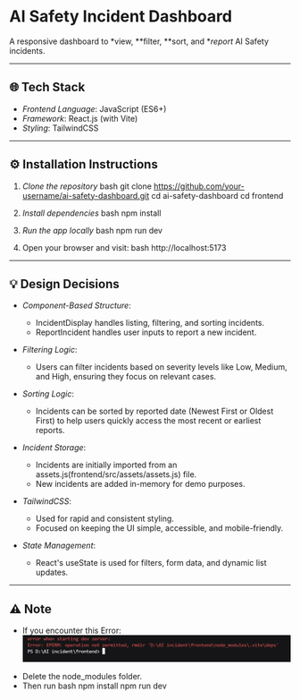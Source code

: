 # AI Safety Incident Dashboard

A responsive dashboard to *view, **filter, **sort, and **report* AI Safety incidents.

---

## 🌐 Tech Stack
- *Frontend Language*: JavaScript (ES6+)
- *Framework*: React.js (with Vite)
- *Styling*: TailwindCSS

---

## ⚙ Installation Instructions

1. *Clone the repository*
bash
git clone https://github.com/your-username/ai-safety-dashboard.git
cd ai-safety-dashboard
cd frontend


2. *Install dependencies*
bash
npm install


3. *Run the app locally*
bash
npm run dev


4. Open your browser and visit:
bash
http://localhost:5173


---

## 💡 Design Decisions
- *Component-Based Structure*:
  - IncidentDisplay handles listing, filtering, and sorting incidents.
  - ReportIncident handles user inputs to report a new incident.
  
- *Filtering Logic*:
  - Users can filter incidents based on severity levels like Low, Medium, and High, ensuring they focus on relevant cases.

- *Sorting Logic*:
  - Incidents can be sorted by reported date (Newest First or Oldest First) to help users quickly access the most recent or earliest reports.

- *Incident Storage*:
  - Incidents are initially imported from an assets.js(frontend/src/assets/assets.js) file.
  - New incidents are added in-memory for demo purposes.

- *TailwindCSS*:
  - Used for rapid and consistent styling.
  - Focused on keeping the UI simple, accessible, and mobile-friendly.

- *State Management*:
  - React's useState is used for filters, form data, and dynamic list updates.

---

## ⚠ Note

- If you encounter this Error:
![image](/frontend/src/assets/error.png)

* Delete the node_modules folder.
* Then run 
bash
npm install
npm run dev
